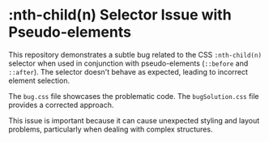 # :nth-child(n) Selector Issue with Pseudo-elements

This repository demonstrates a subtle bug related to the CSS `:nth-child(n)` selector when used in conjunction with pseudo-elements (`::before` and `::after`).  The selector doesn't behave as expected, leading to incorrect element selection.

The `bug.css` file showcases the problematic code. The `bugSolution.css` file provides a corrected approach.

This issue is important because it can cause unexpected styling and layout problems, particularly when dealing with complex structures.
